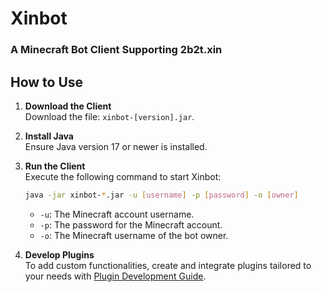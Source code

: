 # Xinbot  
### A Minecraft Bot Client Supporting 2b2t.xin  

## How to Use  

1. **Download the Client**  
   Download the file: `xinbot-[version].jar`.  

2. **Install Java**  
   Ensure Java version 17 or newer is installed.  

3. **Run the Client**  
   Execute the following command to start Xinbot:  
   ```bash
   java -jar xinbot-*.jar -u [username] -p [password] -o [owner]
   ```
   - `-u`: The Minecraft account username.  
   - `-p`: The password for the Minecraft account.  
   - `-o`: The Minecraft username of the bot owner.  

4. **Develop Plugins**  
   To add custom functionalities, create and integrate plugins tailored to your needs with [Plugin Development Guide](PDG.md).  
